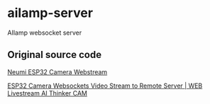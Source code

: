 # ailamp-server
AIlamp websocket server

## Original source code

[Neumi ESP32 Camera Webstream](https://github.com/Neumi/esp32_camera_webstream)

[ESP32 Camera Websockets Video Stream to Remote Server | WEB Livestream AI Thinker CAM](https://www.youtube.com/watch?v=cdjgs48OQ6E)

